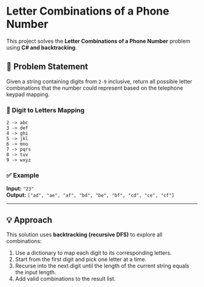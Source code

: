 # Letter Combinations of a Phone Number

This project solves the **Letter Combinations of a Phone Number** problem using **C# and backtracking**.

## 🚀 Problem Statement

Given a string containing digits from `2-9` inclusive, return all possible letter combinations that the number could represent based on the telephone keypad mapping.

### 🔢 Digit to Letters Mapping

```
2 -> abc
3 -> def
4 -> ghi
5 -> jkl
6 -> mno
7 -> pqrs
8 -> tuv
9 -> wxyz
```

### ✅ Example

**Input:** `"23"`  
**Output:** `["ad", "ae", "af", "bd", "be", "bf", "cd", "ce", "cf"]`

---

## 💡 Approach

This solution uses **backtracking (recursive DFS)** to explore all combinations:

1. Use a dictionary to map each digit to its corresponding letters.
2. Start from the first digit and pick one letter at a time.
3. Recurse into the next digit until the length of the current string equals the input length.
4. Add valid combinations to the result list.
